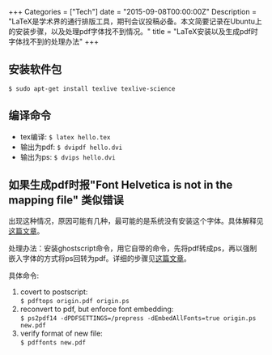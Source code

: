 +++
Categories = ["Tech"]
date = "2015-09-08T00:00:00Z"
Description = "LaTeX是学术界的通行排版工具，期刊会议投稿必备。本文简要记录在Ubuntu上的安装步骤，以及处理pdf字体找不到情况。"
title =  "LaTeX安装以及生成pdf时字体找不到的处理办法"
+++

## 安装软件包  
`$ sudo apt-get install texlive texlive-science`

## 编译命令
- tex编译: `$ latex hello.tex`    
- 输出为pdf: `$ dvipdf hello.dvi`     
- 输出为ps: `$ dvips hello.dvi`    

## 如果生成pdf时报"Font Helvetica is not in the mapping file" 类似错误  
出现这种情况，原因可能有几种，最可能的是系统没有安装这个字体。具体解释见[这篇文章](http://www.wkiri.com/today/?p=60)。   

处理办法：安装ghostscript命令，用它自带的命令，先将pdf转成ps，再以强制嵌入字体的方式将ps回转为pdf。详细的步骤见[这篇文章](http://www.grassbook.org/wp-content/uploads/neteler/highres_pdf.html)。   

具体命令:    
1. covert to postscript:     
`$ pdftops origin.pdf origin.ps`    
2. reconvert to pdf, but enforce font embedding:        
`$ ps2pdf14 -dPDFSETTINGS=/prepress -dEmbedAllFonts=true origin.ps new.pdf`     
3. verify format of new file:       
`$ pdffonts new.pdf`    

